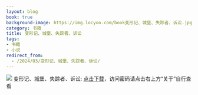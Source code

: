 ```yaml
---
layout: blog
book: true
background-image: https://img.locyoo.com/book变形记、城堡、失踪者、诉讼.jpg
category: 书籍
title: 变形记、城堡、失踪者、诉讼
tags:
- 书籍
- 小说
redirect_from:
  - /2024/03/变形记、城堡、失踪者、诉讼/
---
```

![](https://img.locyoo.com/book变形记、城堡、失踪者、诉讼.jpg)
变形记、城堡、失踪者、诉讼: <a name = "ref1" href="https://url18.ctfile.com/f/50983618-1418300201-30b5b8?p=3619">点击下载</a>，访问密码请点击右上方“关于”自行查看